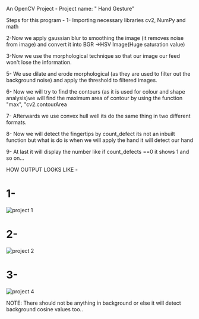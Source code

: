 An OpenCV Project -
Project name: " Hand Gesture"

Steps for this program -
1- Importing necessary libraries cv2, NumPy and math

2-Now we apply gaussian blur to smoothing the image (it removes noise from image) and convert it into BGR ->HSV Image(Huge saturation value)

3-Now we use the morphological technique so that our image our feed won't lose the information.

5- We use dilate and erode morphological (as they are used to filter out the background noise) and apply the threshold to filtered images.

6- Now we will try to find the contours (as it is used for colour and shape analysis)we will find the maximum area of contour by using the function "max", "cv2.contourArea

7- Afterwards we use convex hull well its do the same thing in two different formats.

8- Now we will detect the fingertips by count_defect its not an inbuilt function but what is do is when we will apply the hand it will detect our hand

9- At last it will display the number like if count_defects ==0 it shows 1 and so on...



HOW OUTPUT LOOKS LIKE -

# 1-

![project 1](https://user-images.githubusercontent.com/55251741/98218191-7c2cac00-1f71-11eb-9b31-908f2c282eb1.png)

# 2-
![project 2](https://user-images.githubusercontent.com/55251741/98218520-d9c0f880-1f71-11eb-95a3-2175eb2a91ed.png)

# 3-
![project 4](https://user-images.githubusercontent.com/55251741/98218588-efceb900-1f71-11eb-9dae-d2b2fc86a707.png)

NOTE: There should not be anything in background or else it will detect background cosine values too..




